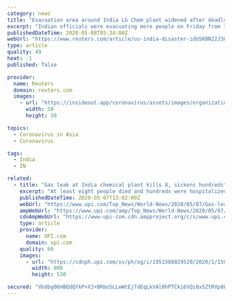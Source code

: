 ```yaml
---
category: news
title: "Evacuation area around India LG Chem plant widened after deadly gas leak"
excerpt: "Indian officials were evacuating more people on Friday from the area around a chemical plant in the south of the country that leaked toxic gas, killing at least 11 people and sickening hundreds more."
publishedDateTime: 2020-05-08T05:34:00Z
webUrl: "https://www.reuters.com/article/us-india-disaster-idUSKBN22J38X"
type: article
quality: 49
heat: -1
published: false

provider:
  name: Reuters
  domain: reuters.com
  images:
    - url: "https://insideout.app/coronavirus/assets/images/organizations/reuters.com-50x50.jpg"
      width: 50
      height: 50

topics:
  - Coronavirus in Asia
  - Coronavirus

tags:
  - India
  - IN

related:
  - title: "Gas leak at India chemical plant kills 8, sickens hundreds"
    excerpt: "At least eight people died and hundreds were hospitalized after toxic gas leaked from a chemical factory in southern India early Thursday, officials said."
    publishedDateTime: 2020-05-07T13:02:00Z
    webUrl: "https://www.upi.com/Top_News/World-News/2020/05/07/Gas-leak-at-India-chemical-plant-kills-8-sickens-hundreds/1951588829520/"
    ampWebUrl: "https://www.upi.com/amp/Top_News/World-News/2020/05/07/Gas-leak-at-India-chemical-plant-kills-8-sickens-hundreds/1951588829520/"
    cdnAmpWebUrl: "https://www-upi-com.cdn.ampproject.org/c/s/www.upi.com/amp/Top_News/World-News/2020/05/07/Gas-leak-at-India-chemical-plant-kills-8-sickens-hundreds/1951588829520/"
    type: article
    provider:
      name: UPI.com
      domain: upi.com
    quality: 60
    images:
      - url: "https://cdnph.upi.com/sv/ph/og/i/1951588829520/2020/1/15888356202718/v1.5/Gas-leak-at-India-chemical-plant-kills-8-sickens-hundreds.jpg"
        width: 800
        height: 530

secured: "Vbdbg06HBQdQYkP+XJ+BRboSLLwWtEjTdEqLkVAl0hPTCki6VQi8x5ZtRVp0LjUpnpGFZHofr0eNJWWQldye/f+486GIRm82iTrWFWxohAzQmCYUv3R/eeAVDuUAwU1GSOxW1wxKTyit5wJDcg9k/5jAYkRdDeuqx5QWmUcJiYkM1gkdFQ/WvuyTske6xpMkwCcLoQWsKSizJlueaLEER6R/+QVhGOQJIW3GAaRZUibPSgp6cdAYXiCXUYUomyNpGtKRaPFdvasN8nsvZfEp/0cp7fanx6DDJA3FT5PIdYk8Ikj+YhHZb40PQYXzHJML0iKFUtrjOBSsuepqs2gYB71XbIwLjuwqWCHCXzBX93iKCjvpH0nvkEfhyaYbOcE/VXBlRFof5ZkGgCtcuGH9ZZQK7CBX/87vkcKKHRYjN9P/YxgBaG7twb1BkgxgH3KIK061ux7ShKAYnWdPPaRTQk9G0Y92nxcjRm7iwrXZO1o=;mlFGp1iZHG9o61g7XJKGtQ=="
---
```


